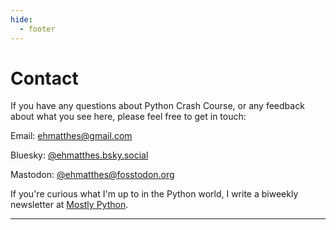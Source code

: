 ```yaml
---
hide:
  - footer
---
```


# Contact

If you have any questions about Python Crash Course, or any feedback about what you see here, please feel free to get in touch:

Email: [ehmatthes@gmail.com](mailto:ehmatthes@gmail.com)

Bluesky: [@ehmatthes.bsky.social](https://bsky.app/profile/ehmatthes.bsky.social)

Mastodon: [@ehmatthes@fosstodon.org](https://fosstodon.org/@ehmatthes)

If you're curious what I'm up to in the Python world, I write a biweekly newsletter at [Mostly Python](https://www.mostlypython.com).

---